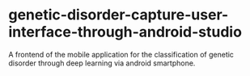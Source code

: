 # genetic-disorder-capture-user-interface-through-android-studio
 A frontend of the mobile application for the classification of genetic disorder through deep learning via android smartphone.
